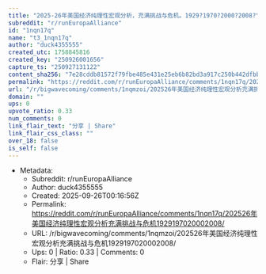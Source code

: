 ```yaml
---
title: "2025-26年美国经济纯理性宏观分析，充满挑战与危机。1929?1970?2000?2008?"
subreddit: "r/runEuropaAlliance"
id: "1nqn17q"
name: "t3_1nqn17q"
author: "duck4355555"
created_utc: 1758845816
created_key: "250926001656"
capture_ts: "250927131122"
content_sha256: "7e28cddb81572f79fbe485e431e25eb6b82bd3a917c250b442dfbbfdcd32f6b7"
permalink: "https://reddit.com/r/runEuropaAlliance/comments/1nqn17q/202526年美国经济纯理性宏观分析充满挑战与危机1929197020002008/"
url: "/r/bigwavecoming/comments/1nqmzoi/202526年美国经济纯理性宏观分析充满挑战与危机1929197020002008/"
domain: ""
ups: 0
upvote_ratio: 0.33
num_comments: 0
link_flair_text: "分享 | Share"
link_flair_css_class: ""
over_18: false
is_self: false
---
```


- Metadata:
  - Subreddit: r/runEuropaAlliance
  - Author: duck4355555
  - Created: 2025-09-26T00:16:56Z
  - Permalink: https://reddit.com/r/runEuropaAlliance/comments/1nqn17q/202526年美国经济纯理性宏观分析充满挑战与危机1929197020002008/
  - URL: /r/bigwavecoming/comments/1nqmzoi/202526年美国经济纯理性宏观分析充满挑战与危机1929197020002008/
  - Ups: 0 | Ratio: 0.33 | Comments: 0
  - Flair: 分享 | Share

